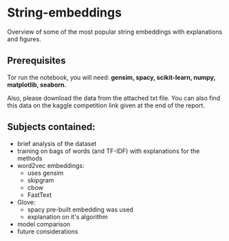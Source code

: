# String-embeddings

Overview of some of the most popular string embeddings with explanations and figures.

## Prerequisites

Tor run the notebook, you will need: __gensim, spacy, scikit-learn, numpy, matplotlib, seaborn.__

Also, please download the data from the attached txt file. You can also find this data on the kaggle competition link given at the end of the report.

## Subjects contained:

 - brief analysis of the dataset
 - training on bags of words (and TF-IDF) with explanations for the methods
 - word2vec embeddings:
    - uses gensim
    - skipgram
    - cbow
    - FastText
 - Glove:
    - spacy pre-built embedding was used
    - explanation on it's algorithm
 - model comparison 
 - future considerations
